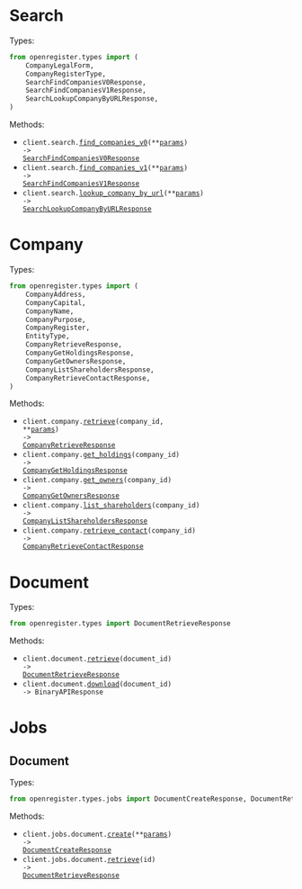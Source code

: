 # Search

Types:

```python
from openregister.types import (
    CompanyLegalForm,
    CompanyRegisterType,
    SearchFindCompaniesV0Response,
    SearchFindCompaniesV1Response,
    SearchLookupCompanyByURLResponse,
)
```

Methods:

- <code title="get /v0/search/company">client.search.<a href="./src/openregister/resources/search.py">find_companies_v0</a>(\*\*<a href="src/openregister/types/search_find_companies_v0_params.py">params</a>) -> <a href="./src/openregister/types/search_find_companies_v0_response.py">SearchFindCompaniesV0Response</a></code>
- <code title="post /v1/search/company">client.search.<a href="./src/openregister/resources/search.py">find_companies_v1</a>(\*\*<a href="src/openregister/types/search_find_companies_v1_params.py">params</a>) -> <a href="./src/openregister/types/search_find_companies_v1_response.py">SearchFindCompaniesV1Response</a></code>
- <code title="get /v0/search/lookup">client.search.<a href="./src/openregister/resources/search.py">lookup_company_by_url</a>(\*\*<a href="src/openregister/types/search_lookup_company_by_url_params.py">params</a>) -> <a href="./src/openregister/types/search_lookup_company_by_url_response.py">SearchLookupCompanyByURLResponse</a></code>

# Company

Types:

```python
from openregister.types import (
    CompanyAddress,
    CompanyCapital,
    CompanyName,
    CompanyPurpose,
    CompanyRegister,
    EntityType,
    CompanyRetrieveResponse,
    CompanyGetHoldingsResponse,
    CompanyGetOwnersResponse,
    CompanyListShareholdersResponse,
    CompanyRetrieveContactResponse,
)
```

Methods:

- <code title="get /v0/company/{company_id}">client.company.<a href="./src/openregister/resources/company.py">retrieve</a>(company_id, \*\*<a href="src/openregister/types/company_retrieve_params.py">params</a>) -> <a href="./src/openregister/types/company_retrieve_response.py">CompanyRetrieveResponse</a></code>
- <code title="get /v1/company/{company_id}/holdings">client.company.<a href="./src/openregister/resources/company.py">get_holdings</a>(company_id) -> <a href="./src/openregister/types/company_get_holdings_response.py">CompanyGetHoldingsResponse</a></code>
- <code title="get /v1/company/{company_id}/owners">client.company.<a href="./src/openregister/resources/company.py">get_owners</a>(company_id) -> <a href="./src/openregister/types/company_get_owners_response.py">CompanyGetOwnersResponse</a></code>
- <code title="get /v0/company/{company_id}/shareholders">client.company.<a href="./src/openregister/resources/company.py">list_shareholders</a>(company_id) -> <a href="./src/openregister/types/company_list_shareholders_response.py">CompanyListShareholdersResponse</a></code>
- <code title="get /v0/company/{company_id}/contact">client.company.<a href="./src/openregister/resources/company.py">retrieve_contact</a>(company_id) -> <a href="./src/openregister/types/company_retrieve_contact_response.py">CompanyRetrieveContactResponse</a></code>

# Document

Types:

```python
from openregister.types import DocumentRetrieveResponse
```

Methods:

- <code title="get /v0/document/{document_id}">client.document.<a href="./src/openregister/resources/document.py">retrieve</a>(document_id) -> <a href="./src/openregister/types/document_retrieve_response.py">DocumentRetrieveResponse</a></code>
- <code title="get /v0/document/{document_id}/download">client.document.<a href="./src/openregister/resources/document.py">download</a>(document_id) -> BinaryAPIResponse</code>

# Jobs

## Document

Types:

```python
from openregister.types.jobs import DocumentCreateResponse, DocumentRetrieveResponse
```

Methods:

- <code title="post /v0/jobs/document">client.jobs.document.<a href="./src/openregister/resources/jobs/document.py">create</a>(\*\*<a href="src/openregister/types/jobs/document_create_params.py">params</a>) -> <a href="./src/openregister/types/jobs/document_create_response.py">DocumentCreateResponse</a></code>
- <code title="get /v0/jobs/document/{id}">client.jobs.document.<a href="./src/openregister/resources/jobs/document.py">retrieve</a>(id) -> <a href="./src/openregister/types/jobs/document_retrieve_response.py">DocumentRetrieveResponse</a></code>
